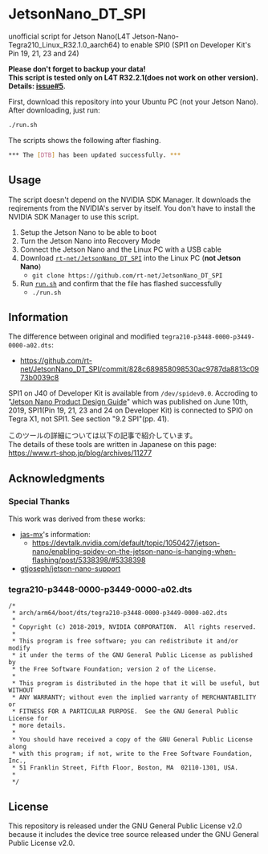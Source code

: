 # JetsonNano_DT_SPI

unofficial script for Jetson Nano(L4T Jetson-Nano-Tegra210_Linux_R32.1.0_aarch64) to enable SPI0 (SPI1 on Developer Kit's Pin 19, 21, 23 and 24)

__Please don't forget to backup your data!__  
__This script is tested only on L4T R32.2.1(does not work on other version).  Details: [issue#5](https://github.com/rt-net/JetsonNano_DT_SPI/issues/5).__

First, download this repository into your Ubuntu PC (not your Jetson Nano).  
After downloading, just run:

```sh
./run.sh
```

The scripts shows the following after flashing.

```sh
*** The [DTB] has been updated successfully. ***
```

## Usage

The script doesn't depend on the NVIDIA SDK Manager. It downloads the reqirements from the NVIDIA's server by itself.  You don't have to install the NVIDIA SDK Manager to use this script.

1. Setup the Jetson Nano to be able to boot
2. Turn the Jetson Nano into Recovery Mode
3. Connect the Jetson Nano and the Linux PC with a USB cable
4. Download [`rt-net/JetsonNano_DT_SPI`](https://github.com/rt-net/JetsonNano_DT_SPI) into the Linux PC (__not Jetson Nano__)
    * `git clone https://github.com/rt-net/JetsonNano_DT_SPI`
5. Run [`run.sh`](https://github.com/rt-net/JetsonNano_DT_SPI/blob/master/run.sh) and confirm that the file has flashed successfully
    * `./run.sh`

## Information

The difference between original and modified `tegra210-p3448-0000-p3449-0000-a02.dts`:  
* https://github.com/rt-net/JetsonNano_DT_SPI/commit/828c689858098530ac9787da8813c0973b0039c8

SPI1 on J40 of Developer Kit is available from `/dev/spidev0.0`.
Accroding to "[Jetson Nano Product Design Guide](https://developer.nvidia.com/embedded/dlc/jetson-nano-product-design-guide)" which was published on June 10th, 2019, SPI1(Pin 19, 21, 23 and 24 on Developer Kit) is connected to SPI0 on Tegra X1, not SPI1.  See section "9.2 SPI"(pp. 41).

このツールの詳細については以下の記事で紹介しています。  
The details of these tools are written in Japanese on this page:  
https://www.rt-shop.jp/blog/archives/11277

## Acknowledgments

### Special Thanks

This work was derived from these works:

* [jas-mx](https://devtalk.nvidia.com/member/3084736/)'s information:
  * https://devtalk.nvidia.com/default/topic/1050427/jetson-nano/enabling-spidev-on-the-jetson-nano-is-hanging-when-flashing/post/5338398/#5338398
* [gtjoseph/jetson-nano-support](https://github.com/gtjoseph/jetson-nano-support/tree/l4t_32.2.1)

### tegra210-p3448-0000-p3449-0000-a02.dts

```
/*
 * arch/arm64/boot/dts/tegra210-p3448-0000-p3449-0000-a02.dts
 *
 * Copyright (c) 2018-2019, NVIDIA CORPORATION.  All rights reserved.
 *
 * This program is free software; you can redistribute it and/or modify
 * it under the terms of the GNU General Public License as published by
 * the Free Software Foundation; version 2 of the License.
 *
 * This program is distributed in the hope that it will be useful, but WITHOUT
 * ANY WARRANTY; without even the implied warranty of MERCHANTABILITY or
 * FITNESS FOR A PARTICULAR PURPOSE.  See the GNU General Public License for
 * more details.
 *
 * You should have received a copy of the GNU General Public License along
 * with this program; if not, write to the Free Software Foundation, Inc.,
 * 51 Franklin Street, Fifth Floor, Boston, MA  02110-1301, USA.
 *
 */
```

## License

This repository is released under the GNU General Public License v2.0 because it includes the device tree source released under the GNU General Public License v2.0.
